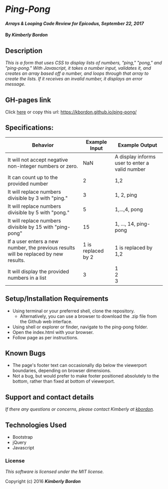 # _Ping-Pong_

#### _Arrays & Looping Code Review for Epicodus, September 22, 2017_

#### By _**Kimberly Bordon**_

## Description

_This is a form that uses CSS to display lists of numbers, "ping," "pong," and "ping-pong." With Javascript, it takes a number input, validates it, and creates an array based off a number, and loops through that array to create the lists. If it receives an invalid number, it displays an error message._

## GH-pages link

Click [here](https://kbordon.github.io/ping-pong/) or copy this url: https://kbordon.github.io/ping-pong/

## Specifications:

|Behavior | Example Input | Example Output |
| -- | -- | -- |
|It will not accept negative non-integer numbers or zero. | NaN | A display informs user to enter a valid number |
|It can count up to the provided number | 2 | 1,2 |
|It will replace numbers divisible by 3 with "ping."| 3 | 1, 2, ping|
|It will replace numbers divisible by 5 with "pong."| 5 | 1,...,4, pong|
|It will replace numbers divisible by 15 with "ping-pong" | 15 | 1, ..., 14, ping-pong
| If a user enters a new number, the previous results will be replaced by new results. | 1 is replaced by 2 | 1 is replaced by 1,2 |
|It will display the provided numbers in a list | 3 | 1<br>2<br>3|



## Setup/Installation Requirements

* Using terminal or your preferred shell, clone the repository.
  * Alternatively, you can use a browser to download the .zip file from the Github web interface.
* Using shell or explorer or finder, navigate to the ping-pong folder.
* Open the index.html with your browser.
* Follow page as per instructions.

## Known Bugs

* The page's footer text can occasionally dip below the viewerport boundaries, depending on browser dimensions.
* Not a bug, but would prefer to make footer positioned absolutely to the bottom, rather than fixed at bottom of viewerport.

## Support and contact details

_If there any questions or concerns, please contact Kimberly at [kbordon](mailto:kbordon@gmail.com)._

## Technologies Used

* Bootstrap
* jQuery
* Javascript

### License

*This software is licensed under the MIT license.*

Copyright (c) 2016 **_Kimberly Bordon_**
